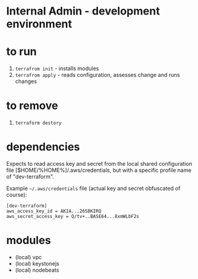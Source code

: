 # Internal Admin - development environment

# to run
1. `terrafrom init` - installs modules
2. `terrafrom apply` - reads configuration, assesses change and runs changes

# to remove
1. `terraform destory`

# dependencies
Expects to read access key and secret from the local shared configuration file [$HOME/%HOME%]/.aws/credentials, but with a specific profile name of "dev-terraform".

Example `~/.aws/credentials` file (actual key and secret obfuscated of course):

```
[dev-terraform]
aws_access_key_id = AKIA...26SBKIRQ
aws_secret_access_key = Q/tv+..BASE64...8xmWLbF2s

```

# modules
* (local) vpc
* (local) keystonejs
* (local) nodebeats